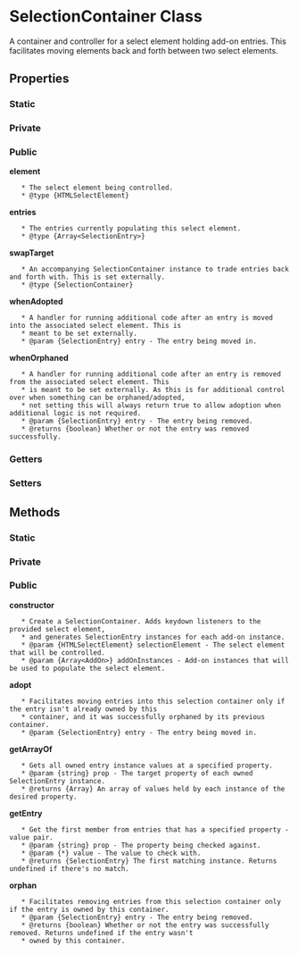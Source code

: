 # SelectionContainer Class

A container and controller for a select element holding add-on entries. This facilitates moving elements back and forth between two select elements.

## Properties

### Static

### Private

### Public

**element**

```
   * The select element being controlled.
   * @type {HTMLSelectElement}
```

**entries**

```
   * The entries currently populating this select element.
   * @type {Array<SelectionEntry>}
```

**swapTarget**

```
   * An accompanying SelectionContainer instance to trade entries back and forth with. This is set externally.
   * @type {SelectionContainer}
```

**whenAdopted**

```
   * A handler for running additional code after an entry is moved into the associated select element. This is
   * meant to be set externally.
   * @param {SelectionEntry} entry - The entry being moved in.
```

**whenOrphaned**

```
   * A handler for running additional code after an entry is removed from the associated select element. This
   * is meant to be set externally. As this is for additional control over when something can be orphaned/adopted,
   * not setting this will always return true to allow adoption when additional logic is not required.
   * @param {SelectionEntry} entry - The entry being removed.
   * @returns {boolean} Whether or not the entry was removed successfully.
```

### Getters

### Setters

## Methods

### Static

### Private

### Public

**constructor**

```
   * Create a SelectionContainer. Adds keydown listeners to the provided select element,
   * and generates SelectionEntry instances for each add-on instance.
   * @param {HTMLSelectElement} selectionElement - The select element that will be controlled.
   * @param {Array<AddOn>} addOnInstances - Add-on instances that will be used to populate the select element.
```

**adopt**

```
   * Facilitates moving entries into this selection container only if the entry isn't already owned by this
   * container, and it was successfully orphaned by its previous container.
   * @param {SelectionEntry} entry - The entry being moved in.
```

**getArrayOf**

```
   * Gets all owned entry instance values at a specified property.
   * @param {string} prop - The target property of each owned SelectionEntry instance.
   * @returns {Array} An array of values held by each instance of the desired property.
```

**getEntry**

```
   * Get the first member from entries that has a specified property - value pair.
   * @param {string} prop - The property being checked against.
   * @param {*} value - The value to check with.
   * @returns {SelectionEntry} The first matching instance. Returns undefined if there's no match.
```

**orphan**

```
   * Facilitates removing entries from this selection container only if the entry is owned by this container.
   * @param {SelectionEntry} entry - The entry being removed.
   * @returns {boolean} Whether or not the entry was successfully removed. Returns undefined if the entry wasn't
   * owned by this container.
```
